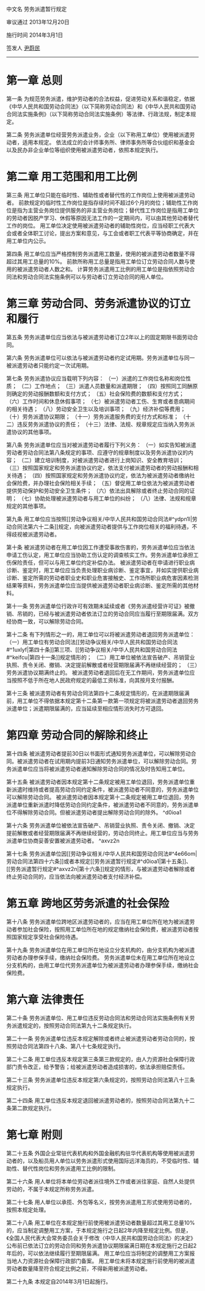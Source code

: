 中文名
劳务派遣暂行规定

审议通过
2013年12月20日

施行时间
2014年3月1日

签发人
[尹蔚民](https://baike.baidu.com/item/%E5%B0%B9%E8%94%9A%E6%B0%91?fromModule=lemma_inlink)
___
# 第一章 总则
第一条 为规范劳务派遣，维护劳动者的合法权益，促进劳动关系和谐稳定，依据《中华人民共和国劳动合同法》（以下简称劳动合同法）和《中华人民共和国劳动合同法实施条例》（以下简称劳动合同法实施条例）等法律、行政法规，制定本规定。

第二条 劳务派遣单位经营劳务派遣业务，企业（以下称用工单位）使用被派遣劳动者，适用本规定。
依法成立的会计师事务所、律师事务所等合伙组织和基金会以及民办非企业单位等组织使用被派遣劳动者，依照本规定执行。
# 第二章 用工范围和用工比例
第三条 用工单位只能在临时性、辅助性或者替代性的工作岗位上使用被派遣劳动者。
前款规定的临时性工作岗位是指存续时间不超过6个月的岗位；辅助性工作岗位是指为主营业务岗位提供服务的非主营业务岗位；替代性工作岗位是指用工单位的劳动者因脱产学习、休假等原因无法工作的一定期间内，可以由其他劳动者替代工作的岗位。
用工单位决定使用被派遣劳动者的辅助性岗位，应当经职工代表大会或者全体职工讨论，提出方案和意见，与工会或者职工代表平等协商确定，并在用工单位内公示。

第四条 用工单位应当严格控制劳务派遣用工数量，使用的被派遣劳动者数量不得超过其用工总量的10%。
前款所称用工总量是指用工单位订立劳动合同人数与使用的被派遣劳动者人数之和。
计算劳务派遣用工比例的用工单位是指依照劳动合同法和劳动合同法实施条例可以与劳动者订立劳动合同的用人单位。
# 第三章 劳动合同、劳务派遣协议的订立和履行
第五条 劳务派遣单位应当依法与被派遣劳动者订立2年以上的固定期限书面劳动合同。

第六条 劳务派遣单位可以依法与被派遣劳动者约定试用期。劳务派遣单位与同一被派遣劳动者只能约定一次试用期。

第七条 劳务派遣协议应当载明下列内容：
（一）派遣的工作岗位名称和岗位性质；
（二）工作地点；
（三）派遣人员数量和派遣期限；
（四）按照同工同酬原则确定的劳动报酬数额和支付方式；
（五）社会保险费的数额和支付方式；
（六）工作时间和休息休假事项；
（七）被派遣劳动者工伤、生育或者患病期间的相关待遇；
（八）劳动安全卫生以及培训事项；
（九）经济补偿等费用；
（十）劳务派遣协议期限；
（十一）劳务派遣服务费的支付方式和标准；
（十二）违反劳务派遣协议的责任；
（十三）法律、法规、规章规定应当纳入劳务派遣协议的其他事项。

第八条 劳务派遣单位应当对被派遣劳动者履行下列义务：
（一）如实告知被派遣劳动者劳动合同法第八条规定的事项、应遵守的规章制度以及劳务派遣协议的内容；
（二）建立培训制度，对被派遣劳动者进行上岗知识、安全教育培训；
（三）按照国家规定和劳务派遣协议约定，依法支付被派遣劳动者的劳动报酬和相关待遇；
（四）按照国家规定和劳务派遣协议约定，依法为被派遣劳动者缴纳社会保险费，并办理社会保险相关手续；
（五）督促用工单位依法为被派遣劳动者提供劳动保护和劳动安全卫生条件；
（六）依法出具解除或者终止劳动合同的证明；
（七）协助处理被派遣劳动者与用工单位的纠纷；
（八）法律、法规和规章规定的其他事项。

第九条 用工单位应当按照[[劳动争议相关/中华人民共和国劳动合同法#^ydpn1l|劳动合同法第六十二条]]规定，向被派遣劳动者提供与工作岗位相关的福利待遇，不得歧视被派遣劳动者。

第十条 被派遣劳动者在用工单位因工作遭受事故伤害的，劳务派遣单位应当依法申请工伤认定，用工单位应当协助工伤认定的调查核实工作。劳务派遣单位承担工伤保险责任，但可以与用工单位约定补偿办法。
被派遣劳动者在申请进行职业病诊断、鉴定时，用工单位应当负责处理职业病诊断、鉴定事宜，并如实提供职业病诊断、鉴定所需的劳动者职业史和职业危害接触史、工作场所职业病危害因素检测结果等资料，劳务派遣单位应当提供被派遣劳动者职业病诊断、鉴定所需的其他材料。

第十一条 劳务派遣单位行政许可有效期未延续或者《劳务派遣经营许可证》被撤销、吊销的，已经与被派遣劳动者依法订立的劳动合同应当履行至期限届满。双方经协商一致，可以解除劳动合同。

第十二条 有下列情形之一的，用工单位可以将被派遣劳动者退回劳务派遣单位：
（一）用工单位有劳动合同法[[劳动争议相关/中华人民共和国劳动合同法#^1uxlyf|第四十条]]第三项、[[劳动争议相关/中华人民共和国劳动合同法#^keifcu|第四十一条]]规定情形的；
（二）用工单位被依法宣告破产、吊销营业执照、责令关闭、撤销、决定提前解散或者经营期限届满不再继续经营的；
（三）劳务派遣协议期满终止的。
被派遣劳动者退回后在无工作期间，劳务派遣单位应当按照不低于所在地人民政府规定的最低工资标准，向其按月支付报酬。

第十三条 被派遣劳动者有劳动合同法第四十二条规定情形的，在派遣期限届满前，用工单位不得依据本规定第十二条第一款第一项规定将被派遣劳动者退回劳务派遣单位；派遣期限届满的，应当延续至相应情形消失时方可退回。 
# 第四章 劳动合同的解除和终止
第十四条 被派遣劳动者提前30日以书面形式通知劳务派遣单位，可以解除劳动合同。被派遣劳动者在试用期内提前3日通知劳务派遣单位，可以解除劳动合同。劳务派遣单位应当将被派遣劳动者通知解除劳动合同的情况及时告知用工单位。

第十五条 被派遣劳动者因本规定第十二条规定被用工单位退回，劳务派遣单位重新派遣时维持或者提高劳动合同约定条件，被派遣劳动者不同意的，劳务派遣单位可以解除劳动合同。
被派遣劳动者因本规定第十二条规定被用工单位退回，劳务派遣单位重新派遣时降低劳动合同约定条件，被派遣劳动者不同意的，劳务派遣单位不得解除劳动合同。但被派遣劳动者提出解除劳动合同的除外。 ^d0ioa1

第十六条 劳务派遣单位被依法宣告破产、吊销营业执照、责令关闭、撤销、决定提前解散或者经营期限届满不再继续经营的，劳动合同终止。用工单位应当与劳务派遣单位协商妥善安置被派遣劳动者。 ^axvz2n

第十七条 劳务派遣单位因[[劳动争议相关/中华人民共和国劳动合同法#^4e66om|劳动合同法第四十六条]]或者本规定[[劳务派遣暂行规定#^d0ioa1|第十五条]]、[[劳务派遣暂行规定#^axvz2n|第十六条]]规定的情形，与被派遣劳动者解除或者终止劳动合同的，应当依法向被派遣劳动者支付经济补偿。 
# 第五章 跨地区劳务派遣的社会保险
第十八条 劳务派遣单位跨地区派遣劳动者的，应当在用工单位所在地为被派遣劳动者参加社会保险，按照用工单位所在地的规定缴纳社会保险费，被派遣劳动者按照国家规定享受社会保险待遇。

第十九条 劳务派遣单位在用工单位所在地设立分支机构的，由分支机构为被派遣劳动者办理参保手续，缴纳社会保险费。
劳务派遣单位未在用工单位所在地设立分支机构的，由用工单位代劳务派遣单位为被派遣劳动者办理参保手续，缴纳社会保险费。 
# 第六章 法律责任
第二十条 劳务派遣单位、用工单位违反劳动合同法和劳动合同法实施条例有关劳务派遣规定的，按照劳动合同法第九十二条规定执行。

第二十一条 劳务派遣单位违反本规定解除或者终止被派遣劳动者劳动合同的，按照劳动合同法第四十八条、第八十七条规定执行。

第二十二条 用工单位违反本规定第三条第三款规定的，由人力资源社会保障行政部门责令改正，给予警告；给被派遣劳动者造成损害的，依法承担赔偿责任。

第二十三条 劳务派遣单位违反本规定第六条规定的，按照劳动合同法第八十三条规定执行。

第二十四条 用工单位违反本规定退回被派遣劳动者的，按照劳动合同法第九十二条第二款规定执行。  
# 第七章 附则
第二十五条 外国企业常驻代表机构和外国金融机构驻华代表机构等使用被派遣劳动者的，以及船员用人单位以劳务派遣形式使用国际远洋海员的，不受临时性、辅助性、替代性岗位和劳务派遣用工比例的限制。

第二十六条 用人单位将本单位劳动者派往境外工作或者派往家庭、自然人处提供劳动的，不属于本规定所称劳务派遣。

第二十七条 用人单位以承揽、外包等名义，按劳务派遣用工形式使用劳动者的，按照本规定处理。

第二十八条 用工单位在本规定施行前使用被派遣劳动者数量超过其用工总量10%的，应当制定调整用工方案，于本规定施行之日起2年内降至规定比例。但是，《全国人民代表大会常务委员会关于修改〈中华人民共和国劳动合同法〉的决定》公布前已依法订立的劳动合同和劳务派遣协议期限届满日期在本规定施行之日起2年后的，可以依法继续履行至期限届满。
用工单位应当将制定的调整用工方案报当地人力资源社会保障行政部门备案。
用工单位未将本规定施行前使用的被派遣劳动者数量降至符合规定比例之前，不得新用被派遣劳动者。

第二十九条 本规定自2014年3月1日起施行。